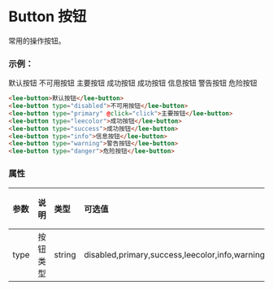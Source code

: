 # Button 按钮
常用的操作按钮。
### 示例：
<div class="leeblock">
    <div class="leesource">
        <lee-button>默认按钮</lee-button>
        <lee-button type="disabled">不可用按钮</lee-button>
        <lee-button type="primary" @click="click">主要按钮</lee-button>
        <lee-button type="leecolor">成功按钮</lee-button>
        <lee-button type="success">成功按钮</lee-button>
        <lee-button type="info">信息按钮</lee-button>
        <lee-button type="warning">警告按钮</lee-button>
        <lee-button type="danger">危险按钮</lee-button>
    </div>
<lee-code>
    
```html
<lee-button>默认按钮</lee-button>
<lee-button type="disabled">不可用按钮</lee-button>
<lee-button type="primary" @click="click">主要按钮</lee-button>
<lee-button type="leecolor">成功按钮</lee-button>
<lee-button type="success">成功按钮</lee-button>
<lee-button type="info">信息按钮</lee-button>
<lee-button type="warning">警告按钮</lee-button>
<lee-button type="danger">危险按钮</lee-button>
```
</lee-code>
</div>

### 属性

参数|说明|类型|可选值|默认值
:------|:------|:------|:------|:------
type|按钮类型|string|disabled,primary,success,leecolor,info,warning,danger|--

<script>
    export default {
        data() {
         return {
            title:"ddf"
        }
       },
        methods:{
            click(){
                console.log(this.title)
            }
        }
    }
</script>